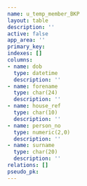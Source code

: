 ```yaml
---
name: u_temp_member_BKP
layout: table
description: ''
active: false
app_area: ''
primary_key: 
indexes: []
columns:
- name: dob
  type: datetime
  description: ''
- name: forename
  type: char(24)
  description: ''
- name: house_ref
  type: char(10)
  description: ''
- name: person_no
  type: numeric(2,0)
  description: ''
- name: surname
  type: char(20)
  description: ''
relations: []
pseudo_pk: 
---
```


